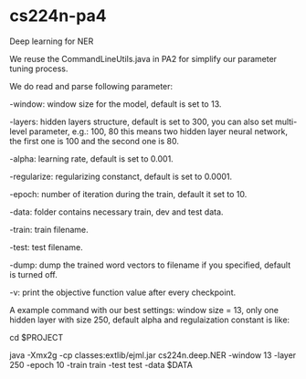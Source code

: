 cs224n-pa4
==========

Deep learning for NER

We reuse the CommandLineUtils.java in PA2 for simplify our parameter tuning process.

We do read and parse following parameter:

-window:  window size for the model, default is set to 13.

-layers:  hidden layers structure, default is set to 300, you can also set multi-level parameter, e.g.: 100, 80 this means two hidden layer neural network, the first one is 100 and the second one is 80.

-alpha:   learning rate, default is set to 0.001.

-regularize:  regularizing constanct, default is set to 0.0001.

-epoch:   number of iteration during the train, default it set to 10.

-data:    folder contains necessary train, dev and test data.

-train:   train filename.

-test:    test filename.

-dump:    dump the trained word vectors to filename if you specified, default is turned off.

-v:       print the objective function value after every checkpoint.


A example command with our best settings: window size = 13, only one hidden layer with size 250, default alpha and regulaization constant is like:


cd $PROJECT

java -Xmx2g -cp classes:extlib/ejml.jar cs224n.deep.NER -window 13 -layer 250 -epoch 10 -train train -test test -data $DATA
